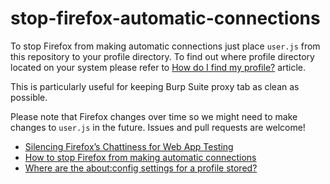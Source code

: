 # stop-firefox-automatic-connections

To stop Firefox from making automatic connections just place `user.js` from this repository to your profile directory. To find out where profile directory located on your system please refer to [How do I find my profile?](https://support.mozilla.org/en-US/kb/profiles-where-firefox-stores-user-data#w_how-do-i-find-my-profile) article.

This is particularly useful for keeping Burp Suite proxy tab as clean as possible.

Please note that Firefox changes over time so we might need to make changes to `user.js` in the future. Issues and pull requests are welcome!

- [Silencing Firefox’s Chattiness for Web App Testing](https://blog.secureideas.com/2018/10/silencing-firefoxs-chattiness-for-web-app-testing.html)
- [How to stop Firefox from making automatic connections](https://support.mozilla.org/en-US/kb/how-stop-firefox-making-automatic-connections)
- [Where are the about:config settings for a profile stored?](https://support.mozilla.org/bm/questions/965842)
